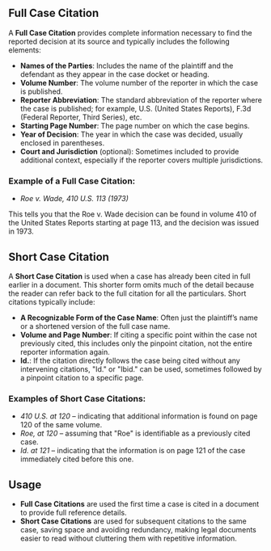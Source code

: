 
## Full Case Citation

A **Full Case Citation** provides complete information necessary to find the reported decision at its source and typically includes the following elements:

- **Names of the Parties**: Includes the name of the plaintiff and the defendant as they appear in the case docket or heading.
- **Volume Number**: The volume number of the reporter in which the case is published.
- **Reporter Abbreviation**: The standard abbreviation of the reporter where the case is published; for example, U.S. (United States Reports), F.3d (Federal Reporter, Third Series), etc.
- **Starting Page Number**: The page number on which the case begins.
- **Year of Decision**: The year in which the case was decided, usually enclosed in parentheses.
- **Court and Jurisdiction** (optional): Sometimes included to provide additional context, especially if the reporter covers multiple jurisdictions.

### Example of a Full Case Citation:

- *Roe v. Wade, 410 U.S. 113 (1973)*

This tells you that the Roe v. Wade decision can be found in volume 410 of the United States Reports starting at page 113, and the decision was issued in 1973.

## Short Case Citation

A **Short Case Citation** is used when a case has already been cited in full earlier in a document. This shorter form omits much of the detail because the reader can refer back to the full citation for all the particulars. Short citations typically include:

- **A Recognizable Form of the Case Name**: Often just the plaintiff’s name or a shortened version of the full case name.
- **Volume and Page Number**: If citing a specific point within the case not previously cited, this includes only the pinpoint citation, not the entire reporter information again.
- **Id.**: If the citation directly follows the case being cited without any intervening citations, "Id." or "Ibid." can be used, sometimes followed by a pinpoint citation to a specific page.

### Examples of Short Case Citations:

- *410 U.S. at 120* – indicating that additional information is found on page 120 of the same volume.
- *Roe, at 120* – assuming that "Roe" is identifiable as a previously cited case.
- *Id. at 121* – indicating that the information is on page 121 of the case immediately cited before this one.

## Usage

- **Full Case Citations** are used the first time a case is cited in a document to provide full reference details.
- **Short Case Citations** are used for subsequent citations to the same case, saving space and avoiding redundancy, making legal documents easier to read without cluttering them with repetitive information.
